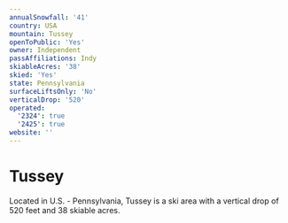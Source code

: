 ```yaml
---
annualSnowfall: '41'
country: USA
mountain: Tussey
openToPublic: 'Yes'
owner: Independent
passAffiliations: Indy
skiableAcres: '38'
skied: 'Yes'
state: Pennsylvania
surfaceLiftsOnly: 'No'
verticalDrop: '520'
operated:
  '2324': true
  '2425': true
website: ''
---
```



# Tussey

Located in U.S. - Pennsylvania, Tussey is a ski area with a vertical drop of 520 feet and 38 skiable acres.
